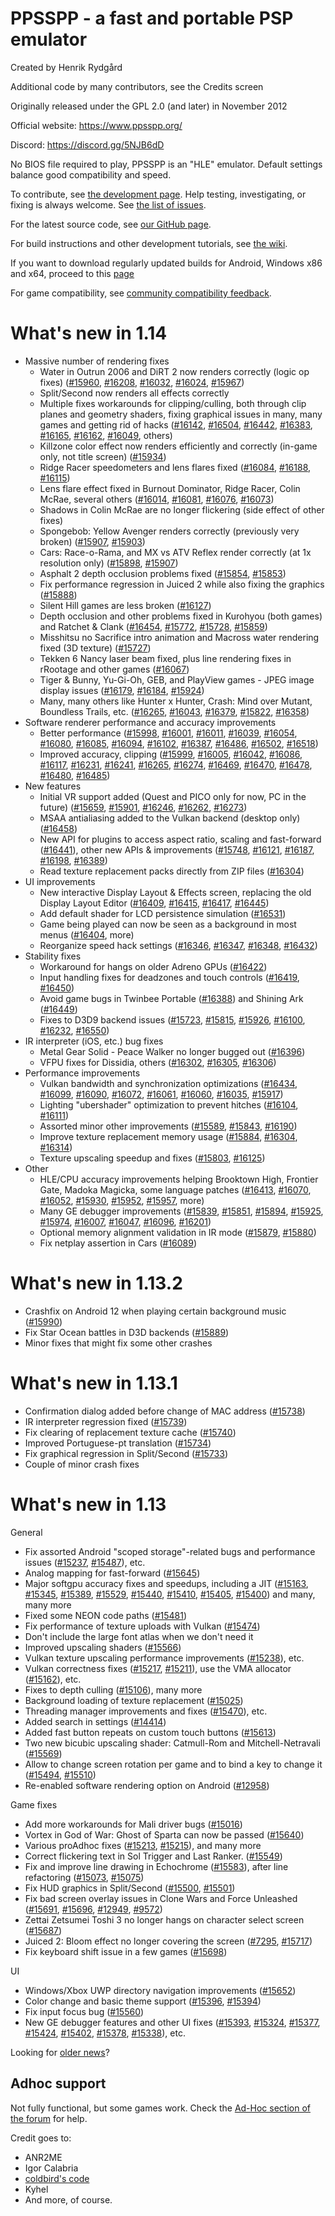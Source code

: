 PPSSPP - a fast and portable PSP emulator
=========================================

Created by Henrik Rydgård

Additional code by many contributors, see the Credits screen

Originally released under the GPL 2.0 (and later) in November 2012

Official website:
https://www.ppsspp.org/

Discord:
https://discord.gg/5NJB6dD

No BIOS file required to play, PPSSPP is an "HLE" emulator.  Default settings balance good compatibility and speed.

To contribute, see [the development page](https://www.ppsspp.org/development.html).  Help testing, investigating, or fixing is always welcome.  See [the list of issues](https://github.com/hrydgard/ppsspp/issues).

For the latest source code, see [our GitHub page](https://github.com/hrydgard/ppsspp).

For build instructions and other development tutorials, see [the wiki](https://github.com/hrydgard/ppsspp/wiki).

If you want to download regularly updated builds for Android, Windows x86 and x64, proceed to this [page](https://buildbot.orphis.net/ppsspp/)

For game compatibility, see [community compatibility feedback](https://report.ppsspp.org/games).

What's new in 1.14
==================
* Massive number of rendering fixes
  - Water in Outrun 2006 and DiRT 2 now renders correctly (logic op fixes) ([#15960], [#16208], [#16032], [#16024], [#15967])
  - Split/Second now renders all effects correctly
  - Multiple fixes workarounds for clipping/culling, both through clip planes and geometry shaders, fixing
    graphical issues in many, many games and getting rid of hacks ([#16142], [#16504], [#16442], [#16383], [#16165], [#16162], [#16049], others)
  - Killzone color effect now renders efficiently and correctly (in-game only, not title screen) ([#15934])
  - Ridge Racer speedometers and lens flares fixed ([#16084], [#16188], [#16115])
  - Lens flare effect fixed in Burnout Dominator, Ridge Racer, Colin McRae, several others ([#16014], [#16081], [#16076], [#16073])
  - Shadows in Colin McRae are no longer flickering (side effect of other fixes)
  - Spongebob: Yellow Avenger renders correctly (previously very broken) ([#15907], [#15903])
  - Cars: Race-o-Rama, and MX vs ATV Reflex render correctly (at 1x resolution only) ([#15898], [#15907])
  - Asphalt 2 depth occlusion problems fixed ([#15854], [#15853])
  - Fix performance regression in Juiced 2 while also fixing the graphics ([#15888])
  - Silent Hill games are less broken ([#16127])
  - Depth occlusion and other problems fixed in Kurohyou (both games) and Ratchet & Clank ([#16454], [#15772], [#15728], [#15859])
  - Misshitsu no Sacrifice intro animation and Macross water rendering fixed (3D texture) ([#15727])
  - Tekken 6 Nancy laser beam fixed, plus line rendering fixes in rRootage and other games ([#16067])
  - Tiger & Bunny, Yu-Gi-Oh, GEB, and PlayView games - JPEG image display issues ([#16179], [#16184], [#15924])
  - Many, many others like Hunter x Hunter, Crash: Mind over Mutant, Boundless Trails, etc. ([#16265], [#16043], [#16379], [#15822], [#16358])
* Software renderer performance and accuracy improvements
  - Better performance ([#15998], [#16001], [#16011], [#16039], [#16054], [#16080], [#16085], [#16094], [#16102], [#16387], [#16486], [#16502], [#16518])
  - Improved accuracy, clipping ([#15999], [#16005], [#16042], [#16086], [#16117], [#16231], [#16241], [#16265], [#16274], [#16469], [#16470], [#16478], [#16480], [#16485])
* New features
  - Initial VR support added (Quest and PICO only for now, PC in the future) ([#15659], [#15901], [#16246], [#16262], [#16273])
  - MSAA antialiasing added to the Vulkan backend (desktop only) ([#16458])
  - New API for plugins to access aspect ratio, scaling and fast-forward ([#16441]), other new APIs & improvements ([#15748], [#16121], [#16187], [#16198], [#16389])
  - Read texture replacement packs directly from ZIP files ([#16304])
* UI improvements
  - New interactive Display Layout & Effects screen, replacing the old Display Layout Editor ([#16409], [#16415], [#16417], [#16445])
  - Add default shader for LCD persistence simulation ([#16531])
  - Game being played can now be seen as a background in most menus ([#16404], more)
  - Reorganize speed hack settings ([#16346], [#16347], [#16348], [#16432])
* Stability fixes
  - Workaround for hangs on older Adreno GPUs ([#16422])
  - Input handling fixes for deadzones and touch controls ([#16419], [#16450])
  - Avoid game bugs in Twinbee Portable ([#16388]) and Shining Ark ([#16449])
  - Fixes to D3D9 backend issues ([#15723], [#15815], [#15926], [#16100], [#16232], [#16550])
* IR interpreter (iOS, etc.) bug fixes
  - Metal Gear Solid - Peace Walker no longer bugged out ([#16396])
  - VFPU fixes for Dissidia, others ([#16302], [#16305], [#16306])
* Performance improvements
  - Vulkan bandwidth and synchronization optimizations ([#16434], [#16099], [#16090], [#16072], [#16061], [#16060], [#16035], [#15917])
  - Lighting "ubershader" optimization to prevent hitches ([#16104], [#16111])
  - Assorted minor other improvements ([#15589], [#15843], [#16190])
  - Improve texture replacement memory usage ([#15884], [#16304], [#16314])
  - Texture upscaling speedup and fixes ([#15803], [#16125])
* Other
  - HLE/CPU accuracy improvements helping Brooktown High, Frontier Gate, Madoka Magicka, some language patches ([#16413], [#16070], [#16052], [#15930], [#15952], [#15957], more)
  - Many GE debugger improvements ([#15839], [#15851], [#15894], [#15925], [#15974], [#16007], [#16047], [#16096], [#16201])
  - Optional memory alignment validation in IR mode ([#15879], [#15880])
  - Fix netplay assertion in Cars ([#16089])

What's new in 1.13.2
====================
* Crashfix on Android 12 when playing certain background music ([#15990])
* Fix Star Ocean battles in D3D backends ([#15889])
* Minor fixes that might fix some other crashes

What's new in 1.13.1
====================

* Confirmation dialog added before change of MAC address ([#15738])
* IR interpreter regression fixed ([#15739])
* Fix clearing of replacement texture cache ([#15740])
* Improved Portuguese-pt translation ([#15734])
* Fix graphical regression in Split/Second ([#15733])
* Couple of minor crash fixes

What's new in 1.13
==================

General

* Fix assorted Android "scoped storage"-related bugs and performance issues ([#15237], [#15487]), etc.
* Analog mapping for fast-forward ([#15645])
* Major softgpu accuracy fixes and speedups, including a JIT ([#15163], [#15345], [#15389], [#15529], [#15440], [#15410], [#15405], [#15400]) and many, many more
* Fixed some NEON code paths ([#15481])
* Fix performance of texture uploads with Vulkan ([#15474])
* Don't include the large font atlas when we don't need it
* Improved upscaling shaders ([#15566])
* Vulkan texture upscaling performance improvements ([#15238]), etc.
* Vulkan correctness fixes ([#15217], [#15211]), use the VMA allocator ([#15162]), etc.
* Fixes to depth culling ([#15106]), many more
* Background loading of texture replacement ([#15025])
* Threading manager improvements and fixes ([#15470]), etc.
* Added search in settings ([#14414])
* Added fast button repeats on custom touch buttons ([#15613])
* Two new bicubic upscaling shader: Catmull-Rom and Mitchell-Netravali ([#15569])
* Allow to change screen rotation per game and to bind a key to change it ([#15494], [#15510])
* Re-enabled software rendering option on Android ([#12958])

Game fixes

* Add more workarounds for Mali driver bugs ([#15016])
* Vortex in God of War: Ghost of Sparta can now be passed ([#15640])
* Various proAdhoc fixes ([#15213], [#15215]), and many more
* Correct flickering text in Sol Trigger and Last Ranker. ([#15549])
* Fix and improve line drawing in Echochrome ([#15583]), after line refactoring ([#15073], [#15075])
* Fix HUD graphics in Split/Second ([#15500], [#15501])
* Fix bad screen overlay issues in Clone Wars and Force Unleashed ([#15691], [#15696], [#12949], [#9572])
* Zettai Zetsumei Toshi 3 no longer hangs on character select screen ([#15687])
* Juiced 2: Bloom effect no longer covering the screen ([#7295], [#15717])
* Fix keyboard shift issue in a few games ([#15698])

UI

* Windows/Xbox UWP directory navigation improvements ([#15652])
* Color change and basic theme support ([#15396], [#15394])
* Fix input focus bug ([#15560])
* New GE debugger features and other UI fixes ([#15393], [#15324], [#15377], [#15424], [#15402], [#15378], [#15338]), etc.

Looking for [older news](history.md)?


Adhoc support
-------------
Not fully functional, but some games work.  Check the [Ad-Hoc section of the forum](https://forums.ppsspp.org/forumdisplay.php?fid=34) for help.

Credit goes to:
 - ANR2ME
 - Igor Calabria
 - [coldbird's code](https://code.google.com/archive/p/aemu/)
 - Kyhel
 - And more, of course.


[comment]: # (LINK_LIST_BEGIN_HERE)
[#15237]: https://github.com/hrydgard/ppsspp/issues/15237 "Path: Check for PSP case insensitively"
[#15487]: https://github.com/hrydgard/ppsspp/issues/15487 "Save textures on background tasks when texture dumping is enabled."
[#15645]: https://github.com/hrydgard/ppsspp/issues/15645 "UI: Add analog speed limit mapping"
[#15566]: https://github.com/hrydgard/ppsspp/issues/15566 "Screen upscaling shaders improvements"
[#15163]: https://github.com/hrydgard/ppsspp/issues/15163 "Implement a jit for drawing pixels in the software renderer"
[#15345]: https://github.com/hrydgard/ppsspp/issues/15345 "Fix some minor softgpu blending bugs"
[#15389]: https://github.com/hrydgard/ppsspp/issues/15389 "Draw rectangles always using a specialized path in softgpu"
[#15529]: https://github.com/hrydgard/ppsspp/issues/15529 "softgpu: Fix viewport flag clean/dirty"
[#15440]: https://github.com/hrydgard/ppsspp/issues/15440 "softgpu: Plug bad leak of bin queue data"
[#15410]: https://github.com/hrydgard/ppsspp/issues/15410 "softgpu: Remove offset from screenpos, adjust filtering coords"
[#15405]: https://github.com/hrydgard/ppsspp/issues/15405 "Fix some samplerjit issues without SSE4 or AVX"
[#15400]: https://github.com/hrydgard/ppsspp/issues/15400 "softgpu: Track dirty vs really dirty per buffer"
[#15481]: https://github.com/hrydgard/ppsspp/issues/15481 "Fix some NEON code that had bad compile-time checks"
[#15474]: https://github.com/hrydgard/ppsspp/issues/15474 "Merge CheckAlpha into texture decoding"
[#15238]: https://github.com/hrydgard/ppsspp/issues/15238 "Vulkan: Be more restrictive about hardware texture upscaling on \"slow\" GPUs"
[#15217]: https://github.com/hrydgard/ppsspp/issues/15217 "Vulkan is strict about scissor rect, so let's clamp centrally."
[#15211]: https://github.com/hrydgard/ppsspp/issues/15211 "Vulkan: Specify Vulkan version, fix mip level generation calculation"
[#15162]: https://github.com/hrydgard/ppsspp/issues/15162 "Integrate VMA (Vulkan Memory Allocator)"
[#15106]: https://github.com/hrydgard/ppsspp/issues/15106 "GLES: Explicitly enable ARB_cull_distance"
[#15075]: https://github.com/hrydgard/ppsspp/issues/15075 "Draw points using triangles"
[#15470]: https://github.com/hrydgard/ppsspp/issues/15470 "Threading manager stresstest and fixes"
[#14414]: https://github.com/hrydgard/ppsspp/issues/14414 "Add search for settings"
[#15613]: https://github.com/hrydgard/ppsspp/issues/15613 "Allow to repeat a \"single\" button"
[#15569]: https://github.com/hrydgard/ppsspp/issues/15569 "Upscaling shaders"
[#15494]: https://github.com/hrydgard/ppsspp/issues/15494 "Add key bind to hotswap internal screen rotation"
[#15510]: https://github.com/hrydgard/ppsspp/issues/15510 "Allow to set InternalScreenRotation per game"
[#12958]: https://github.com/hrydgard/ppsspp/issues/12958 "Feature Request: restore software rendering ui setting on android"
[#15016]: https://github.com/hrydgard/ppsspp/issues/15016 "[Android][Mali GPU] Vulkan backend workaround issue in some games with graphics glitch."
[#15640]: https://github.com/hrydgard/ppsspp/issues/15640 "Disable ForceMax60FPS for GOW games and replace it with fixed 60 fps"
[#15213]: https://github.com/hrydgard/ppsspp/issues/15213 "[Adhoc] Updated PdpCreate, PdpSend, PdpRecv, GetPdpStat, GetPtpStat"
[#15215]: https://github.com/hrydgard/ppsspp/issues/15215 "[Adhocctl] Fix Tekken 5 Dark Resurrection Multiplayer"
[#15549]: https://github.com/hrydgard/ppsspp/issues/15549 "GPU: Hook Sol Trigger func to flush texture"
[#15583]: https://github.com/hrydgard/ppsspp/issues/15583 "Fix and further improve line drawing in Echochrome"
[#15073]: https://github.com/hrydgard/ppsspp/issues/15073 "Cleanup line/point handling and refactor a bit"
[#15500]: https://github.com/hrydgard/ppsspp/issues/15500 "Add BlueToAlpha compat.ini workaround, fixes Split/Second graphics"
[#15501]: https://github.com/hrydgard/ppsspp/issues/15501 "Make the existing ReinterpretFramebuffers/ShaderColorBitmask path work for Split/Second"
[#15652]: https://github.com/hrydgard/ppsspp/issues/15652 "Replace Win32 file IO with UWP safe variants and add support for getting drives to UWP build"
[#15396]: https://github.com/hrydgard/ppsspp/issues/15396 "Add UI Tint/Saturation settings"
[#15394]: https://github.com/hrydgard/ppsspp/issues/15394 "Allow custom UI themes"
[#15560]: https://github.com/hrydgard/ppsspp/issues/15560 "UI: Abandon focus movement on returning from pause"
[#15393]: https://github.com/hrydgard/ppsspp/issues/15393 "GE Debugger: Avoid crash on Step Draw with flush"
[#15324]: https://github.com/hrydgard/ppsspp/issues/15324 "UI: Reset ZIP install errors for new ZIPs"
[#15377]: https://github.com/hrydgard/ppsspp/issues/15377 "Debugger: Avoid mem write tag lookup on small alloc"
[#15424]: https://github.com/hrydgard/ppsspp/issues/15424 "Windows: Create SYSTEM directory early"
[#15402]: https://github.com/hrydgard/ppsspp/issues/15402 "GE Debugger: Highlight changed state values"
[#15378]: https://github.com/hrydgard/ppsspp/issues/15378 "GE Debugger: Add filter to skip prim calls"
[#15338]: https://github.com/hrydgard/ppsspp/issues/15338 "Alow flushing at will via the GE debugger"
[#15025]: https://github.com/hrydgard/ppsspp/issues/15025 "Allow delayed loading of texture replacements"
[#15691]: https://github.com/hrydgard/ppsspp/issues/15691 "Add a simple compat flag to workaround the Clone Wars issue, #12949"
[#15696]: https://github.com/hrydgard/ppsspp/issues/15696 "Use the recent Clone Wars fix for Star Wars: Force Unleashed too"
[#12949]: https://github.com/hrydgard/ppsspp/issues/12949 "Star Wars: The Clone Wars - Graphic glitch [Android/Windows]"
[#9572]: https://github.com/hrydgard/ppsspp/issues/9572 "Star Wars force unleashed [Screen Overlay problem]"
[#15687]: https://github.com/hrydgard/ppsspp/issues/15687 "Add Zettai Zetsumei Toshi 3"
[#7295]: https://github.com/hrydgard/ppsspp/issues/7295 "Juiced 2: Hot Import Nights, screen artifacts and missing half of race tracks"
[#15717]: https://github.com/hrydgard/ppsspp/issues/15717 "Allows \"merging\" render targets that overlap on the Y axis. Fixes Juiced 2"
[#15698]: https://github.com/hrydgard/ppsspp/issues/15698 "Osk: Allow upper/lower for all keyboards"
[#15738]: https://github.com/hrydgard/ppsspp/issues/15738 "Add confirmation dialog when generating a new Mac address"
[#15739]: https://github.com/hrydgard/ppsspp/issues/15739 "irjit: Correct another PurgeTemps case"
[#15740]: https://github.com/hrydgard/ppsspp/issues/15740 "Replacement: Clear cache on disable"
[#15734]: https://github.com/hrydgard/ppsspp/issues/15734 "Better pt-pt translation"
[#15733]: https://github.com/hrydgard/ppsspp/issues/15733 "Fix bug in blue-to-alpha - alpha blending could be on when it shouldn't be."
[#15960]: https://github.com/hrydgard/ppsspp/issues/15960 "Enable logic op emulation in-shader"
[#16208]: https://github.com/hrydgard/ppsspp/issues/16208 "GPU: Respect stencil state in shader blend"
[#16032]: https://github.com/hrydgard/ppsspp/issues/16032 "Fix the water in Outrun when no logic ops"
[#16024]: https://github.com/hrydgard/ppsspp/issues/16024 "GPU: Fix simulating logicop with blend and shader"
[#15967]: https://github.com/hrydgard/ppsspp/issues/15967 "Fix BlueToAlpha mode, re-enable it for Outrun and DiRT"
[#16142]: https://github.com/hrydgard/ppsspp/issues/16142 "Implement geometry shader for range culling"
[#16504]: https://github.com/hrydgard/ppsspp/issues/16504 "GPU: Use accurate depth for depth range hack"
[#16442]: https://github.com/hrydgard/ppsspp/issues/16442 "Vulkan: Only use geometry shaders with accurate depth"
[#16383]: https://github.com/hrydgard/ppsspp/issues/16383 "GPU: Automatically reduce depth range on == test"
[#16165]: https://github.com/hrydgard/ppsspp/issues/16165 "Vulkan: Clip clamped depth in geometry shader"
[#16162]: https://github.com/hrydgard/ppsspp/issues/16162 "Implement negative Z clipping in geometry shader"
[#16049]: https://github.com/hrydgard/ppsspp/issues/16049 "GPU: Clip depth properly when also clamping"
[#15934]: https://github.com/hrydgard/ppsspp/issues/15934 "Split the main framebuffer in Killzone, to avoid texturing-from-current-rendertarget"
[#16084]: https://github.com/hrydgard/ppsspp/issues/16084 "Fix Ridge Racer lens flares - ignore stride if texHeight == 1, when matching tex/fb"
[#16188]: https://github.com/hrydgard/ppsspp/issues/16188 "Fix depal bounds with dynamic CLUT. Fixes lens flare glitches in Ridge Racer"
[#16115]: https://github.com/hrydgard/ppsspp/issues/16115 "Add compatibility flag for loading pixels on framebuffer create using nearest filtering"
[#16014]: https://github.com/hrydgard/ppsspp/issues/16014 "Texture depal using CLUT loaded from framebuffers, and more. Fixes Burnout Dominator lens flare"
[#16081]: https://github.com/hrydgard/ppsspp/issues/16081 "Fix green flashes with Burnout Dominator lens flare"
[#16076]: https://github.com/hrydgard/ppsspp/issues/16076 "Don't try to replace or scale CLUT8-on-GPU textures."
[#16073]: https://github.com/hrydgard/ppsspp/issues/16073 "CLUTs can be loaded from small rectangular textures. Need to linearize."
[#15907]: https://github.com/hrydgard/ppsspp/issues/15907 "Reinterpret between 32 and 16 bit texture formats"
[#15903]: https://github.com/hrydgard/ppsspp/issues/15903 "Remove support for framebuffers changing stride (already unreachable)."
[#15898]: https://github.com/hrydgard/ppsspp/issues/15898 "Rendering issues in Tantalus Media games (Spongebob, MX ATV, etc)"
[#15854]: https://github.com/hrydgard/ppsspp/issues/15854 "Use sequence numbers instead of a tracking array for depth buffers"
[#15853]: https://github.com/hrydgard/ppsspp/issues/15853 "Framebuffer-bind sequence numbers"
[#15888]: https://github.com/hrydgard/ppsspp/issues/15888 "Copy color from overlapping framebuffers on bind, under certain conditions"
[#16127]: https://github.com/hrydgard/ppsspp/issues/16127 "Fixes for Silent Hill: Origins (depth buffer reassignment, eliminate readback)"
[#16454]: https://github.com/hrydgard/ppsspp/issues/16454 "GPU: Support framebuf depal from rendered CLUT"
[#15772]: https://github.com/hrydgard/ppsspp/issues/15772 "Add support for binding the depth buffer as a color target. Fixes Kurohyo depth sorting"
[#15728]: https://github.com/hrydgard/ppsspp/issues/15728 "Better ways to deal with overlapping render targets"
[#15859]: https://github.com/hrydgard/ppsspp/issues/15859 "Allow binding depth as 565"
[#15727]: https://github.com/hrydgard/ppsspp/issues/15727 "Implement the PSP's equal-size mips \"3D texturing\""
[#16067]: https://github.com/hrydgard/ppsspp/issues/16067 "GPU: Account for w properly in lines, fixing width"
[#16179]: https://github.com/hrydgard/ppsspp/issues/16179 "Correct size and YUV order for jpeg decoding"
[#16184]: https://github.com/hrydgard/ppsspp/issues/16184 "GPU: Hook Gods Eater Burst avatar read"
[#15924]: https://github.com/hrydgard/ppsspp/issues/15924 "Add support for reading depth buffers to the PackFramebufferSync function"
[#16265]: https://github.com/hrydgard/ppsspp/issues/16265 "GPU: Respect world matrix and reverse flag w/o normals"
[#16043]: https://github.com/hrydgard/ppsspp/issues/16043 "Consider the Adreno and Mali stencil-discard bugs the same."
[#16379]: https://github.com/hrydgard/ppsspp/issues/16379 "Fix alpha/stencil replace on Adreno when color masked"
[#15822]: https://github.com/hrydgard/ppsspp/issues/15822 "GPU: Write stencil fail to alpha is RGB masked"
[#16358]: https://github.com/hrydgard/ppsspp/issues/16358 "TexCache: Fix 16->32 colors with CLUT start pos"
[#15998]: https://github.com/hrydgard/ppsspp/issues/15998 "softgpu: Allow almost flat rectangles to go fast"
[#16001]: https://github.com/hrydgard/ppsspp/issues/16001 "softgpu: Check depth test early on simple stencil"
[#16011]: https://github.com/hrydgard/ppsspp/issues/16011 "Detect more triangles as rectangles in softgpu"
[#16039]: https://github.com/hrydgard/ppsspp/issues/16039 "softgpu: Run early Z tests in fast rect path"
[#16054]: https://github.com/hrydgard/ppsspp/issues/16054 "softgpu: Reduce some flushing / flushing cost"
[#16080]: https://github.com/hrydgard/ppsspp/issues/16080 "softgpu: Avoid unnecessary flushing for curves"
[#16085]: https://github.com/hrydgard/ppsspp/issues/16085 "softgpu: Cache reused indexed verts"
[#16094]: https://github.com/hrydgard/ppsspp/issues/16094 "softgpu: Optimize rectangle sampling/blending used in bloom"
[#16102]: https://github.com/hrydgard/ppsspp/issues/16102 "softgpu: Avoid waiting for a thread to drain"
[#16387]: https://github.com/hrydgard/ppsspp/issues/16387 "softgpu: Use threads on self-render if safe"
[#16486]: https://github.com/hrydgard/ppsspp/issues/16486 "softgpu: Apply optimizations to states generically"
[#16502]: https://github.com/hrydgard/ppsspp/issues/16502 "A few more softgpu optimizations for alpha blend/test"
[#16518]: https://github.com/hrydgard/ppsspp/issues/16518 "softgpu: Expand fast path to all fb formats"
[#15999]: https://github.com/hrydgard/ppsspp/issues/15999 "softgpu: Clamp/wrap textures at 512 pixels"
[#16005]: https://github.com/hrydgard/ppsspp/issues/16005 "softgpu: Correct accuracy of fog calculation"
[#16042]: https://github.com/hrydgard/ppsspp/issues/16042 "softgpu: Refactor imm prim handling to support fog/color1"
[#16086]: https://github.com/hrydgard/ppsspp/issues/16086 "softgpu: Fix self-render detect in Ridge Racer"
[#16117]: https://github.com/hrydgard/ppsspp/issues/16117 "Correct texture projection issues, mainly in softgpu"
[#16231]: https://github.com/hrydgard/ppsspp/issues/16231 "softgpu: Cull a triangle with all negative w"
[#16241]: https://github.com/hrydgard/ppsspp/issues/16241 "softgpu: Correct linear interp for uneven positions"
[#16274]: https://github.com/hrydgard/ppsspp/issues/16274 "Correct accuracy of bounding box test"
[#16469]: https://github.com/hrydgard/ppsspp/issues/16469 "Correct block transfer overlap and wrapping behavior"
[#16470]: https://github.com/hrydgard/ppsspp/issues/16470 "softgpu: Correctly fix inversions, matching tests"
[#16478]: https://github.com/hrydgard/ppsspp/issues/16478 "softgpu: Interpolate Z for 3D lines"
[#16480]: https://github.com/hrydgard/ppsspp/issues/16480 "softgpu: Cull verts outside post-viewport Z"
[#16485]: https://github.com/hrydgard/ppsspp/issues/16485 "softgpu: Handle infnan fog coefficients better"
[#15659]: https://github.com/hrydgard/ppsspp/issues/15659 "Oculus Quest native support"
[#15901]: https://github.com/hrydgard/ppsspp/issues/15901 "OpenXR - Stereoscopic rendering"
[#16246]: https://github.com/hrydgard/ppsspp/issues/16246 "VR: Add the VR code to all builds. Remove IsVRBuild calls from the renderer."
[#16262]: https://github.com/hrydgard/ppsspp/issues/16262 "OpenXR - Add an option to adjust camera distance"
[#16273]: https://github.com/hrydgard/ppsspp/issues/16273 "Vulkan multiview rendering"
[#16458]: https://github.com/hrydgard/ppsspp/issues/16458 "Implement MSAA support for desktop GPUs in Vulkan"
[#16441]: https://github.com/hrydgard/ppsspp/issues/16441 "Exposed more emulator things to devctl api"
[#15748]: https://github.com/hrydgard/ppsspp/issues/15748 "Windows: Add a simple window message to get the base pointer."
[#16121]: https://github.com/hrydgard/ppsspp/issues/16121 "Debugger: Add API to scan memory for funcs"
[#16187]: https://github.com/hrydgard/ppsspp/issues/16187 "Remote API: hle.func.removeRange added"
[#16198]: https://github.com/hrydgard/ppsspp/issues/16198 "Readback stencil buffer for debugger on GLES"
[#16389]: https://github.com/hrydgard/ppsspp/issues/16389 "Make breakpoints work better in interpreter"
[#16304]: https://github.com/hrydgard/ppsspp/issues/16304 "Improve texture replacement cache and allow read from zip"
[#16409]: https://github.com/hrydgard/ppsspp/issues/16409 "Preserve framebuffer on pause screen even if render resolution is changed"
[#16415]: https://github.com/hrydgard/ppsspp/issues/16415 "Display layout editor - Remove editing widget, just use the background directly"
[#16417]: https://github.com/hrydgard/ppsspp/issues/16417 "Move post processing settings to the Display Layout Editor"
[#16445]: https://github.com/hrydgard/ppsspp/issues/16445 "New screen size controls on Display Layout & Effects screen"
[#16531]: https://github.com/hrydgard/ppsspp/issues/16531 "iota97's \"Motion blur\" - LCD persistence shader, plus fixes to make it work with OpenGL"
[#16404]: https://github.com/hrydgard/ppsspp/issues/16404 "Make the pause screen \"transparent\""
[#16346]: https://github.com/hrydgard/ppsspp/issues/16346 "Change the \"Retain changed textures\" option into a compat.ini option."
[#16347]: https://github.com/hrydgard/ppsspp/issues/16347 "Always skin in decode for software transform and rendering"
[#16348]: https://github.com/hrydgard/ppsspp/issues/16348 "Speed hack setting reorganization"
[#16432]: https://github.com/hrydgard/ppsspp/issues/16432 "Cleanup graphics settings list"
[#16422]: https://github.com/hrydgard/ppsspp/issues/16422 "Add compat flag / bug check for games on old Adreno/GL affected"
[#16419]: https://github.com/hrydgard/ppsspp/issues/16419 "Stick input: Fix issue where deadzone noise from one device could drown out signal from another."
[#16450]: https://github.com/hrydgard/ppsspp/issues/16450 "UI: Fix right analog with single button"
[#16388]: https://github.com/hrydgard/ppsspp/issues/16388 "Twinbee Portable: Add compat flag to avoid game bug with some languages"
[#16449]: https://github.com/hrydgard/ppsspp/issues/16449 "Blind workaround for Shining Ark circle button problem"
[#15723]: https://github.com/hrydgard/ppsspp/issues/15723 "D3D9 state cache cleanup"
[#15815]: https://github.com/hrydgard/ppsspp/issues/15815 "Depth blit using raster"
[#15926]: https://github.com/hrydgard/ppsspp/issues/15926 "Implement shader blending for D3D9"
[#16100]: https://github.com/hrydgard/ppsspp/issues/16100 "D3D9: Allow INTZ depth buffers more correctly"
[#16232]: https://github.com/hrydgard/ppsspp/issues/16232 "D3D9: Correct scissor state cache in Draw"
[#16550]: https://github.com/hrydgard/ppsspp/issues/16550 "Hide the D3D9 option on Intel Xe graphics."
[#16396]: https://github.com/hrydgard/ppsspp/issues/16396 "Correct misbehavior on uninitialized values in IR"
[#16302]: https://github.com/hrydgard/ppsspp/issues/16302 "Handle vrot overlap and vscl/vmscl prefixes more accurately"
[#16305]: https://github.com/hrydgard/ppsspp/issues/16305 "irjit: Fix unordered float compares"
[#16306]: https://github.com/hrydgard/ppsspp/issues/16306 "irjit: Correct prefix validation"
[#16434]: https://github.com/hrydgard/ppsspp/issues/16434 "Vulkan: Use stencil export when available"
[#16099]: https://github.com/hrydgard/ppsspp/issues/16099 "Vulkan: Avoid allocating depth images for stuff like temp copies, depal buffers etc."
[#16090]: https://github.com/hrydgard/ppsspp/issues/16090 "Simplify synchronization in VulkanRenderManager"
[#16072]: https://github.com/hrydgard/ppsspp/issues/16072 "Vulkan: Don't have renderpasses store/load depth buffers when we don't use them"
[#16061]: https://github.com/hrydgard/ppsspp/issues/16061 "Vulkan: Submit main command buffer before acquiring the swapchain image"
[#16060]: https://github.com/hrydgard/ppsspp/issues/16060 "Vulkan FrameData refactor"
[#16035]: https://github.com/hrydgard/ppsspp/issues/16035 "Vulkan: \"Acquire\" the image from the swapchain as late as possible in the frame"
[#15917]: https://github.com/hrydgard/ppsspp/issues/15917 "Vulkan bandwidth optimizations (configure renderpass load/store better)"
[#16104]: https://github.com/hrydgard/ppsspp/issues/16104 "Generate \"Ubershaders\" that can handle all lighting configurations"
[#16111]: https://github.com/hrydgard/ppsspp/issues/16111 "Always do the vertex shader part of the fog computation."
[#15589]: https://github.com/hrydgard/ppsspp/issues/15589 "Vulkan: Parallelize GLSL compilation"
[#15843]: https://github.com/hrydgard/ppsspp/issues/15843 "GPU: Skip fb create upload when clearing"
[#16190]: https://github.com/hrydgard/ppsspp/issues/16190 "Reduce IO primarily during save operations"
[#15884]: https://github.com/hrydgard/ppsspp/issues/15884 "Replacement: Read files only within time budget"
[#16314]: https://github.com/hrydgard/ppsspp/issues/16314 "UI: Install textures as a zip if supported"
[#15803]: https://github.com/hrydgard/ppsspp/issues/15803 "Reimplement bicubic upscaling."
[#16125]: https://github.com/hrydgard/ppsspp/issues/16125 "Remove alpha ignore in xbrz texture shaders."
[#16413]: https://github.com/hrydgard/ppsspp/issues/16413 "Kernel: Respect partition param in heap funcs"
[#16070]: https://github.com/hrydgard/ppsspp/issues/16070 "Kernel: Match index lookup behavior for tls"
[#16052]: https://github.com/hrydgard/ppsspp/issues/16052 "HLE: sceKernelAllocPartitionMemory volatile memory support (partition 5)"
[#15930]: https://github.com/hrydgard/ppsspp/issues/15930 "Fix sceKernelUnlockMutex timing"
[#15952]: https://github.com/hrydgard/ppsspp/issues/15952 "interp: Handle jumps in branch delay slots better"
[#15957]: https://github.com/hrydgard/ppsspp/issues/15957 "Handle branch/jump in branch delay slots more accurately"
[#15839]: https://github.com/hrydgard/ppsspp/issues/15839 "GE debugger: Allow displaying two tabs at once, separate DL view"
[#15851]: https://github.com/hrydgard/ppsspp/issues/15851 "After recording a GE dump, open an explorer window pointing at the file"
[#15894]: https://github.com/hrydgard/ppsspp/issues/15894 "GE Debugger: Record only one flip if display framebuf not changed, step on vsync"
[#15925]: https://github.com/hrydgard/ppsspp/issues/15925 "GE Debugger: Improve display list disasm"
[#15974]: https://github.com/hrydgard/ppsspp/issues/15974 "Add breakpoint conditions to GE debugger"
[#16007]: https://github.com/hrydgard/ppsspp/issues/16007 "GE Debugger: Add fields to register expressions"
[#16047]: https://github.com/hrydgard/ppsspp/issues/16047 "GE Debugger: Allow search"
[#16096]: https://github.com/hrydgard/ppsspp/issues/16096 "GE Debugger: Add option to track pixel in preview"
[#16201]: https://github.com/hrydgard/ppsspp/issues/16201 "GE Debugger: Normalize framebuffer texture preview"
[#15879]: https://github.com/hrydgard/ppsspp/issues/15879 "irjit: Validate alignment in slow memory mode"
[#15880]: https://github.com/hrydgard/ppsspp/issues/15880 "Core: Show exception on misaligned jump"
[#16089]: https://github.com/hrydgard/ppsspp/issues/16089 "[AdhocMatching] Fix assertion issue when playing Cars over public adhoc server."
[#15990]: https://github.com/hrydgard/ppsspp/issues/15990 "Atrac3+: Allocate some extra"
[#15889]: https://github.com/hrydgard/ppsspp/issues/15889 "Correct D3D viewport offset sign in sw transform"